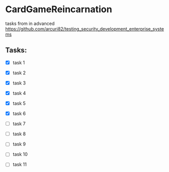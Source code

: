 # CardGameReincarnation

tasks from in advanced https://github.com/arcuri82/testing_security_development_enterprise_systems

## Tasks: 
- [x] task 1
- [x] task 2
- [x] task 3
- [x] task 4
- [x] task 5
- [x] task 6
- [ ] task 7
- [ ] task 8
- [ ] task 9
- [ ] task 10
- [ ] task 11

